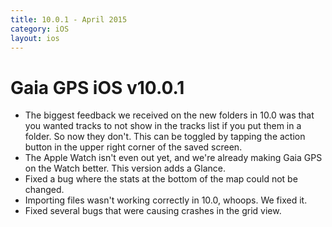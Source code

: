 ```yaml
---
title: 10.0.1 - April 2015
category: iOS
layout: ios
---
```


# Gaia GPS iOS v10.0.1

* The biggest feedback we received on the new folders in 10.0 was that you wanted tracks to not show in the tracks list if you put them in a folder. So now they don't. This can be toggled by tapping the action button in the upper right corner of the saved screen.
* The Apple Watch isn't even out yet, and we're already making Gaia GPS on the Watch better. This version adds a Glance.
* Fixed a bug where the stats at the bottom of the map could not be changed.
* Importing files wasn't working correctly in 10.0, whoops. We fixed it.
* Fixed several bugs that were causing crashes in the grid view.
